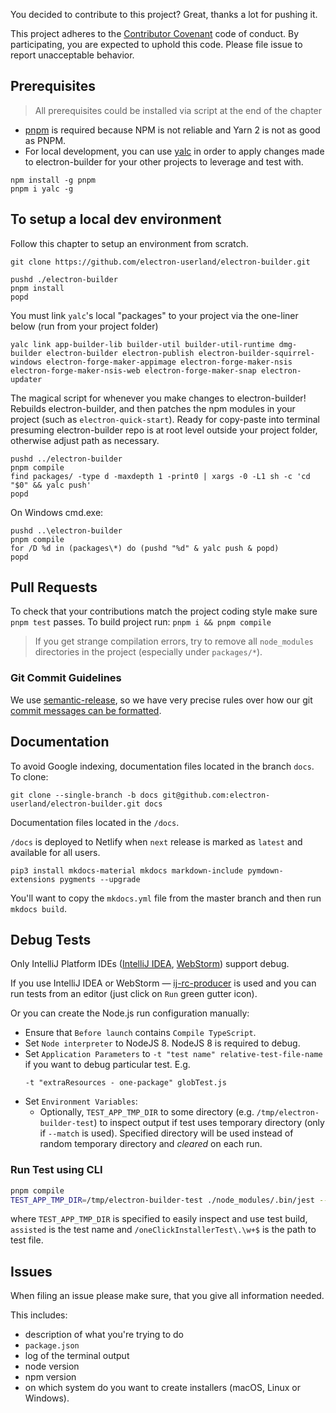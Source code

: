 You decided to contribute to this project? Great, thanks a lot for pushing it.

This project adheres to the [Contributor Covenant](http://contributor-covenant.org) code of conduct. 
By participating, you are expected to uphold this code. Please file issue to report unacceptable behavior.

## Prerequisites
> All prerequisites could be installed via script at the end of the chapter
>

* [pnpm](https://pnpm.js.org) is required because NPM is not reliable and Yarn 2 is not as good as PNPM.
* For local development, you can use [yalc](https://github.com/whitecolor/yalc) in order to apply changes made to 
electron-builder for your other projects to leverage and test with.
```
npm install -g pnpm
pnpm i yalc -g
```

## To setup a local dev environment
Follow this chapter to setup an environment from scratch.
```
git clone https://github.com/electron-userland/electron-builder.git

pushd ./electron-builder
pnpm install
popd
```

You must link `yalc`'s local "packages" to your project via the one-liner below (run from your project folder)
```
yalc link app-builder-lib builder-util builder-util-runtime dmg-builder electron-builder electron-publish electron-builder-squirrel-windows electron-forge-maker-appimage electron-forge-maker-nsis electron-forge-maker-nsis-web electron-forge-maker-snap electron-updater
```

The magical script for whenever you make changes to electron-builder! Rebuilds electron-builder, and then patches 
the npm modules in your project (such as `electron-quick-start`).
Ready for copy-paste into terminal presuming electron-builder repo is at root level outside your project folder, 
otherwise adjust path as necessary.
```
pushd ../electron-builder
pnpm compile
find packages/ -type d -maxdepth 1 -print0 | xargs -0 -L1 sh -c 'cd "$0" && yalc push'
popd
```

On Windows cmd.exe:
```batch
pushd ..\electron-builder
pnpm compile
for /D %d in (packages\*) do (pushd "%d" & yalc push & popd)  
popd
```

## Pull Requests
To check that your contributions match the project coding style make sure `pnpm test` passes.
To build project run: `pnpm i && pnpm compile`

> If you get strange compilation errors, try to remove all `node_modules` directories in the project (especially under `packages/*`).
>
### Git Commit Guidelines
We use [semantic-release](https://github.com/semantic-release/semantic-release), so we have very precise rules over how 
our git [commit messages can be formatted](https://gist.github.com/develar/273e2eb938792cf5f86451fbac2bcd51).

## Documentation

To avoid Google indexing, documentation files located in the branch `docs`. To clone:

```shell script
git clone --single-branch -b docs git@github.com:electron-userland/electron-builder.git docs
```

Documentation files located in the `/docs`.

`/docs` is deployed to Netlify when `next` release is marked as `latest` and available for all users.

`pip3 install mkdocs-material mkdocs markdown-include pymdown-extensions pygments --upgrade`

You'll want to copy the `mkdocs.yml` file from the master branch and then run `mkdocs build`.

## Debug Tests

Only IntelliJ Platform IDEs ([IntelliJ IDEA](https://confluence.jetbrains.com/display/IDEADEV/IDEA+2017.1+EAP), 
[WebStorm](https://confluence.jetbrains.com/display/WI/WebStorm+EAP)) support debug.

If you use IntelliJ IDEA or WebStorm — [ij-rc-producer](https://github.com/develar/ij-rc-producer) is used and you 
can run tests from an editor (just click on `Run` green gutter icon).

Or you can create the Node.js run configuration manually:
* Ensure that `Before launch` contains `Compile TypeScript`.
* Set `Node interpreter` to NodeJS 8. NodeJS 8 is required to debug.
* Set `Application Parameters` to `-t "test name" relative-test-file-name` if you want to debug particular test. E.g.
  ```
  -t "extraResources - one-package" globTest.js
  ```
* Set `Environment Variables`:
  * Optionally, `TEST_APP_TMP_DIR` to some directory (e.g. `/tmp/electron-builder-test`) to inspect output if test 
  uses temporary directory (only if `--match` is used). Specified directory will be used instead of random 
  temporary directory and *cleared* on each run.

### Run Test using CLI
```sh
pnpm compile
TEST_APP_TMP_DIR=/tmp/electron-builder-test ./node_modules/.bin/jest --env jest-environment-node-debug -t 'assisted' '/oneClickInstallerTest\.\w+$'
```
where `TEST_APP_TMP_DIR` is specified to easily inspect and use test build, `assisted` is the test name 
and `/oneClickInstallerTest\.\w+$` is the path to test file.


## Issues

When filing an issue please make sure, that you give all information needed.

This includes:

- description of what you're trying to do
- `package.json`
- log of the terminal output
- node version
- npm version
- on which system do you want to create installers (macOS, Linux or Windows).
